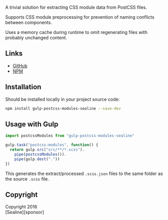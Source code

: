 A trivial solution for extracting CSS module data from PostCSS files.

Supports CSS module preprocessing for prevention of naming conflicts between components.

Uses a memory cache during runtime to omit regenerating files with probably unchanged content.

## Links

- [GitHub](https://github.com/vitalynait/gulp-postcss-modules-sealine)
- [NPM](https://www.npmjs.com/package/gulp-postcss-modules-sealine)


## Installation

Should be installed locally in your project source code:

```bash
npm install gulp-postcss-modules-sealine --save-dev
```


## Usage with Gulp

```js
import postcssModules from "gulp-postcss-modules-sealine"

gulp.task("postcss:modules", function() {
  return gulp.src("src/**/*.scss").
    pipe(postcssModules()).
    pipe(gulp.dest("."))
})
```

This generates the extract/processed `.scss.json` files to the same folder as the source `.scss` file.



## Copyright

Copyright 2016<br/>[Sealine][sponsor]
